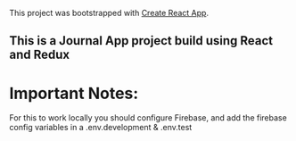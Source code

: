 This project was bootstrapped with [Create React App](https://github.com/facebook/create-react-app).

## This is a Journal App project build using React and Redux

# Important Notes:

For this to work locally you should configure Firebase, and add the firebase config variables in a .env.development & .env.test
